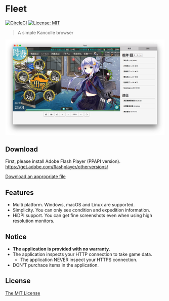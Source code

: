# Fleet

[![CircleCI](https://circleci.com/gh/yuya-oc/fleet.svg?style=svg)](https://circleci.com/gh/yuya-oc/fleet)
[![License: MIT](https://img.shields.io/badge/License-MIT-blue.svg)](https://opensource.org/licenses/MIT)

> A simple Kancolle browser

![Screenshot](./screenshot.png)

## Download
First, please install Adobe Flash Player (PPAPI version).
https://get.adobe.com/flashplayer/otherversions/

[Download an appropriate file](https://github.com/yuya-oc/fleet/releases)

## Features
- Multi platform. Windows, macOS and Linux are supported.
- Simplicity. You can only see condition and expedition information.
- HiDPI support. You can get fine screenshots even when using high resolution monitors.

## Notice
- **The application is provided with no warranty.**
- The application inspects your HTTP connection to take game data.
  - The application NEVER inspect your HTTPS connection.
- DON'T purchace items in the application.

## License
[The MIT License](./LICENSE)
